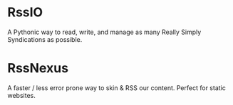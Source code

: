 # RssIO
A Pythonic way to read, write, and manage as many Really Simply Syndications as possible.

# RssNexus
A faster / less error prone way to  skin & RSS our content. Perfect for static websites.

